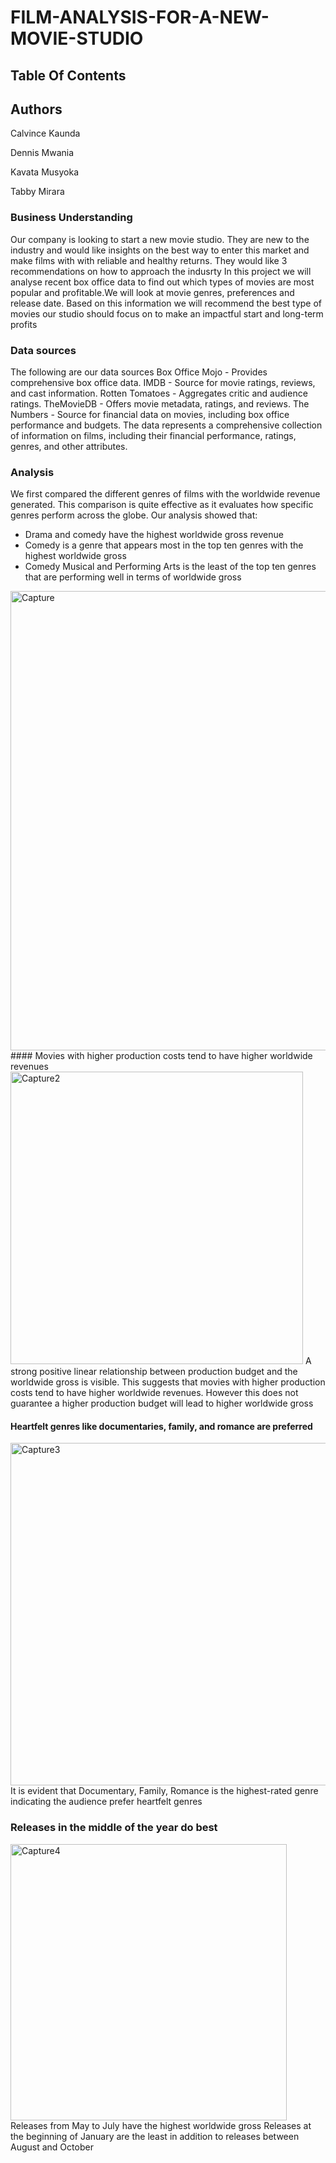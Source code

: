 # FILM-ANALYSIS-FOR-A-NEW-MOVIE-STUDIO
## Table Of Contents


## Authors
Calvince Kaunda 

Dennis Mwania

Kavata Musyoka

Tabby Mirara
### Business Understanding

Our company is looking to start a new movie studio. They are new to the industry and would like insights on the best way to enter this market and make films with with reliable and healthy returns. They would like 3 recommendations on how to approach the indusrty
In this project we will analyse recent box office data to find out which types of movies are most popular and profitable.We will look at movie genres, preferences and release date. Based on this information we will recommend the best type of movies our studio should focus on to make an impactful start and long-term profits

### Data sources
The following are our data sources
Box Office Mojo - Provides comprehensive box office data.
IMDB - Source for movie ratings, reviews, and cast information.
Rotten Tomatoes - Aggregates critic and audience ratings.
TheMovieDB - Offers movie metadata, ratings, and reviews.
The Numbers - Source for financial data on movies, including box office performance and budgets. The data represents a comprehensive collection of information on films, including their financial performance, ratings, genres, and other attributes.

### Analysis 
We first compared the different genres of films with the worldwide revenue generated. This comparison is quite effective as it evaluates how specific genres perform across the globe.
Our analysis showed that:
- Drama and comedy have the highest worldwide gross revenue
- Comedy is a genre that appears most in the top ten genres with the highest worldwide gross
- Comedy Musical and Performing Arts is the least of the top ten genres that are performing well in terms of worldwide gross
<img width="735" alt="Capture" src="https://github.com/user-attachments/assets/d518dcc3-203f-4070-98e9-d1117ff52aa8" />
####  Movies with higher production costs tend to have higher worldwide revenues
<img width="468" alt="Capture2" src="https://github.com/user-attachments/assets/5dcd3e10-5dba-46bb-bac7-f8c0d3f6717c" />
A strong positive linear relationship between production budget and the worldwide gross is visible.
This suggests that movies with higher production costs tend to have higher worldwide revenues. However this does not guarantee a higher production budget will lead to higher worldwide gross

#### Heartfelt genres like documentaries, family, and romance are preferred
<img width="548" alt="Capture3" src="https://github.com/user-attachments/assets/b7f3dfeb-9b41-4477-8d29-b60118c26bde" />
It is evident that Documentary, Family, Romance is the highest-rated genre  indicating the audience prefer heartfelt genres

### Releases in the middle of the year do best
<img width="442" alt="Capture4" src="https://github.com/user-attachments/assets/a738e491-4cee-4feb-a23e-8e753dc3b110" />
Releases from May to July  have the highest worldwide gross
Releases at the beginning of January are the least in addition to releases between August and October 

